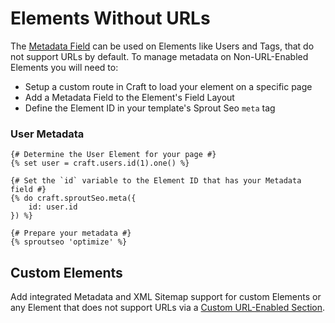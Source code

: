 # Elements Without URLs

The [Metadata Field](./element-metadata-field.md) can be used on Elements like Users and Tags, that do not support URLs by default. To manage metadata on Non-URL-Enabled Elements you will need to:

- Setup a custom route in Craft to load your element on a specific page
- Add a Metadata Field to the Element's Field Layout
- Define the Element ID in your template's Sprout Seo `meta` tag

### User Metadata

``` twig
{# Determine the User Element for your page #}
{% set user = craft.users.id(1).one() %}

{# Set the `id` variable to the Element ID that has your Metadata field #}
{% do craft.sproutSeo.meta({
    id: user.id
}) %}

{# Prepare your metadata #}
{% sproutseo 'optimize' %}
```

## Custom Elements

Add integrated Metadata and XML Sitemap support for custom Elements or any Element that does not support URLs via a [Custom URL-Enabled Section](./../sitemaps/custom-url-enabled-sections.md).
